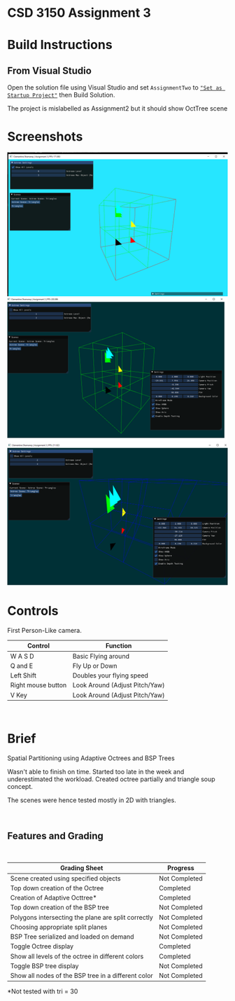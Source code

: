 # CSD 3150 Assignment 3 
# Build Instructions

## From Visual Studio
Open the solution file using Visual Studio and set `AssignmentTwo` to [`"Set as Startup Project"`](https://docs.microsoft.com/en-us/visualstudio/ide/how-to-set-multiple-startup-projects?view=vs-2022) then Build Solution.

The project is mislabelled as Assignment2 but it should show OctTree scene

# Screenshots

![Scene Image](.\ReadmeImages\a3-1.png)
![Scene Image](.\ReadmeImages\a3-2.png)
![Scene Image](.\ReadmeImages\a3-3.png)


# Controls

First Person-Like camera.

| Control | Function
|--|--|
|W A S D | Basic Flying around
|Q and E | Fly Up or Down
Left Shift | Doubles your flying speed
Right mouse button | Look Around (Adjust Pitch/Yaw)
V Key | Look Around (Adjust Pitch/Yaw)


<br/>

# Brief
Spatial	 Partitioning  using	 Adaptive	 Octrees and	BSP	Trees
<br/>

Wasn't able to finish on time. Started too late in the week and underestimated the workload.
Created octree partially and triangle soup concept.

The scenes were hence tested mostly in 2D with triangles.

<br/>

## Features and Grading

<br/>

| Grading Sheet  |  Progress
|--|--|
| Scene created using specified objects | Not Completed
| Top down creation of the Octree | Completed 
| Creation of Adaptive Octtree* | Completed
| Top down creation of the BSP tree | Not Completed
| Polygons intersecting the plane are split correctly | Not Completed
| Choosing appropriate split planes  | Not Completed
| BSP Tree serialized and loaded on demand | Not Completed
| Toggle Octree display | Completed
| Show all levels of the octree in different colors | Completed
| Toggle BSP tree display | Not Completed
| Show all nodes of the BSP tree in a different color | Not Completed

*Not tested with tri = 30
